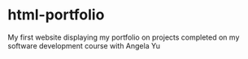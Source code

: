 # html-portfolio
My first website displaying my portfolio on projects completed on my software development course with Angela Yu
